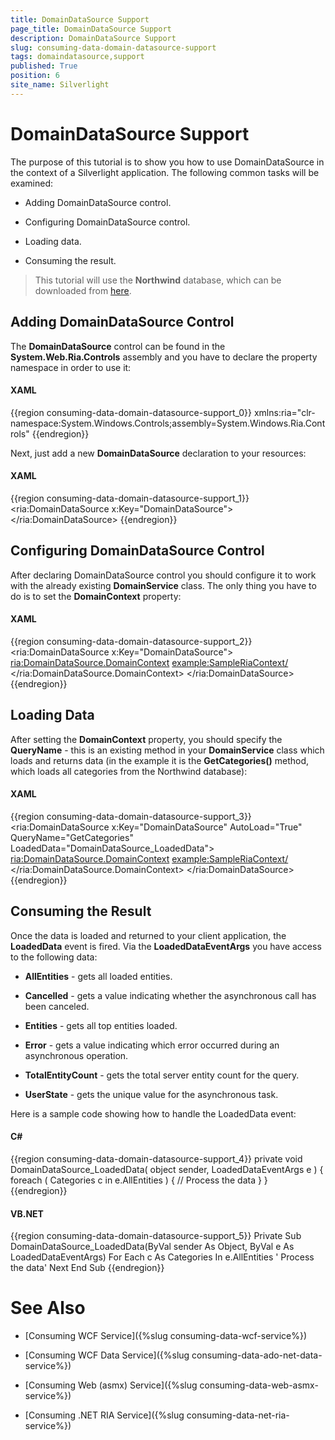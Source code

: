 ```yaml
---
title: DomainDataSource Support
page_title: DomainDataSource Support
description: DomainDataSource Support
slug: consuming-data-domain-datasource-support
tags: domaindatasource,support
published: True
position: 6
site_name: Silverlight
---
```


# DomainDataSource Support



The purpose of this tutorial is to show you how to use DomainDataSource in the context of a Silverlight application. The following common tasks will be examined:

* Adding DomainDataSource control.

* Configuring DomainDataSource control.

* Loading data.

* Consuming the result.

>This tutorial will use the __Northwind__ database, which can be downloaded from [here](http://www.microsoft.com/downloads/details.aspx?FamilyID=06616212-0356-46A0-8DA2-EEBC53A68034&displaylang=en).

## Adding DomainDataSource Control

The __DomainDataSource__ control can be found in the __System.Web.Ria.Controls__ assembly and you have to declare the property namespace in order to use it: 

#### __XAML__

{{region consuming-data-domain-datasource-support_0}}
	xmlns:ria="clr-namespace:System.Windows.Controls;assembly=System.Windows.Ria.Controls"
	{{endregion}}



Next, just add a new __DomainDataSource__ declaration to your resources: 

#### __XAML__

{{region consuming-data-domain-datasource-support_1}}
	<ria:DomainDataSource x:Key="DomainDataSource">
	</ria:DomainDataSource>
	{{endregion}}



## Configuring DomainDataSource Control

After declaring DomainDataSource control you should configure it to work with the already existing __DomainService__ class. The only thing you have to do is to set the __DomainContext__ property:

#### __XAML__

{{region consuming-data-domain-datasource-support_2}}
	<ria:DomainDataSource x:Key="DomainDataSource">
	    <ria:DomainDataSource.DomainContext>
	        <example:SampleRiaContext/>
	    </ria:DomainDataSource.DomainContext>
	</ria:DomainDataSource>
	{{endregion}}



## Loading Data

After setting the __DomainContext__ property, you should specify the __QueryName__ - this is an existing method in your __DomainService__ class which loads and returns data (in the example it is the __GetCategories()__ method, which loads all categories from the Northwind database):

#### __XAML__

{{region consuming-data-domain-datasource-support_3}}
	<ria:DomainDataSource x:Key="DomainDataSource" AutoLoad="True" QueryName="GetCategories" LoadedData="DomainDataSource_LoadedData">
	    <ria:DomainDataSource.DomainContext>
	        <example:SampleRiaContext/>
	    </ria:DomainDataSource.DomainContext>
	</ria:DomainDataSource>
	{{endregion}}



## Consuming the Result

Once the data is loaded and returned to your client application, the __LoadedData__ event is fired. Via the __LoadedDataEventArgs__ you have access to the following data:

* __AllEntities__ - gets all loaded entities.

* __Cancelled__ - gets a value indicating whether the asynchronous call has been canceled.

* __Entities__ - gets all top entities loaded.

* __Error__ - gets a value indicating which error occurred during an asynchronous operation.

* __TotalEntityCount__ - gets the total server entity count for the query.

* __UserState__ - gets the unique value for the asynchronous task.


Here is a sample code showing how to handle the LoadedData event: 

#### __C#__

{{region consuming-data-domain-datasource-support_4}}
	private void DomainDataSource_LoadedData( object sender, LoadedDataEventArgs e )
	{
	    foreach ( Categories c in e.AllEntities )
	    {
	        // Process the data
	    }
	}
	{{endregion}}



#### __VB.NET__

{{region consuming-data-domain-datasource-support_5}}
	Private Sub DomainDataSource_LoadedData(ByVal sender As Object, ByVal e As LoadedDataEventArgs)
	    For Each c As Categories In e.AllEntities
	        ' Process the data'
	    Next
	End Sub
	{{endregion}}



# See Also

 * [Consuming WCF Service]({%slug consuming-data-wcf-service%})

 * [Consuming WCF Data Service]({%slug consuming-data-ado-net-data-service%})

 * [Consuming Web (asmx) Service]({%slug consuming-data-web-asmx-service%})

 * [Consuming .NET RIA Service]({%slug consuming-data-net-ria-service%})
